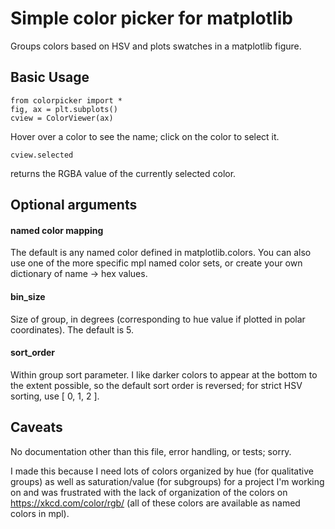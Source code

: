 # Simple color picker for matplotlib

Groups colors based on HSV and plots swatches in a matplotlib figure.

## Basic Usage
```
from colorpicker import *
fig, ax = plt.subplots()
cview = ColorViewer(ax)
```

Hover over a color to see the name; click on the color to select it.

```
cview.selected
```

returns the RGBA value of the currently selected color.

## Optional arguments

#### named color mapping
The default is any named color defined in matplotlib.colors.  You can also use one of the more specific mpl named color sets, or create your own dictionary of name -> hex values.

#### bin_size
Size of group, in degrees (corresponding to hue value if plotted in polar coordinates).  The default is 5.

#### sort_order
Within group sort parameter.  I like darker colors to appear at the bottom to the extent possible, so the default sort order is reversed; for strict HSV sorting, use [ 0, 1, 2 ].

## Caveats

No documentation other than this file, error handling, or tests; sorry.

I made this because I need lots of colors organized by hue (for qualitative groups) as well as saturation/value (for subgroups) for a project I'm working on and was frustrated with the lack of organization of the colors on https://xkcd.com/color/rgb/ (all of these colors are available as named colors in mpl).
